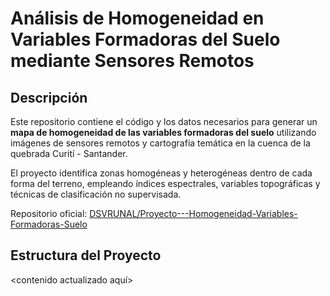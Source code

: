 
# Análisis de Homogeneidad en Variables Formadoras del Suelo mediante Sensores Remotos

## Descripción

Este repositorio contiene el código y los datos necesarios para generar un **mapa de homogeneidad de las variables formadoras del suelo** utilizando imágenes de sensores remotos y cartografía temática en la cuenca de la quebrada Curití - Santander.

El proyecto identifica zonas homogéneas y heterogéneas dentro de cada forma del terreno, empleando índices espectrales, variables topográficas y técnicas de clasificación no supervisada.

Repositorio oficial: [DSVRUNAL/Proyecto---Homogeneidad-Variables-Formadoras-Suelo](https://github.com/DSVRUNAL/Proyecto---Homogeneidad-Variables-Formadoras-Suelo)

## Estructura del Proyecto

<contenido actualizado aquí>
